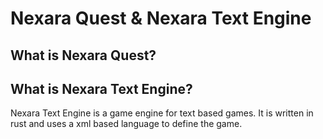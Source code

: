 # Nexara Quest & Nexara Text Engine

## What is Nexara Quest?

<!-- TODO: Add a description of Nexara Quest -->

## What is Nexara Text Engine?

Nexara Text Engine is a game engine for text based games. It is written in rust and uses a xml based language to define the game.